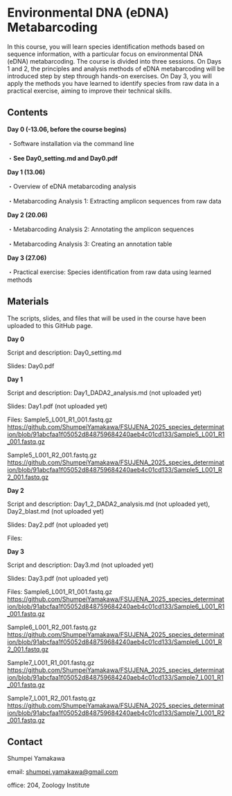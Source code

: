 # Environmental DNA (eDNA) Metabarcoding 

In this course, you will learn species identification methods based on sequence information, with a particular focus on environmental DNA (eDNA) metabarcoding. The course is divided into three sessions. On Days 1 and 2, the principles and analysis methods of eDNA metabarcoding will be introduced step by step through hands-on exercises. On Day 3, you will apply the methods you have learned to identify species from raw data in a practical exercise, aiming to improve their technical skills.


## Contents

**Day 0 (-13.06, before the course begins)**

・Software installation via the command line

・**See Day0_setting.md and Day0.pdf**

**Day 1 (13.06)**

・Overview of eDNA metabarcoding analysis

・Metabarcoding Analysis 1: Extracting amplicon sequences from raw data

**Day 2 (20.06)**

・Metabarcoding Analysis 2: Annotating the amplicon sequences

・Metabarcoding Analysis 3: Creating an annotation table

**Day 3 (27.06)**

・Practical exercise: Species identification from raw data using learned methods



## Materials

The scripts, slides, and files that will be used in the course have been uploaded to this GitHub page. 

**Day 0**

Script and description: Day0_setting.md

Slides: Day0.pdf


**Day 1**

Script and description: Day1_DADA2_analysis.md (not uploaded yet)

Slides: Day1.pdf (not uploaded yet)

Files:
Sample5_L001_R1_001.fastq.gz
https://github.com/ShumpeiYamakawa/FSUJENA_2025_species_determination/blob/91abcfaa1f05052d848759684240aeb4c01cd133/Sample5_L001_R1_001.fastq.gz

Sample5_L001_R2_001.fastq.gz
https://github.com/ShumpeiYamakawa/FSUJENA_2025_species_determination/blob/91abcfaa1f05052d848759684240aeb4c01cd133/Sample5_L001_R2_001.fastq.gz


**Day 2** 

Script and description: Day1_2_DADA2_analysis.md (not uploaded yet), Day2_blast.md (not uploaded yet)

Slides: Day2.pdf (not uploaded yet)

Files:


**Day 3**

Script and description: Day3.md (not uploaded yet)

Slides: Day3.pdf (not uploaded yet)

Files:
Sample6_L001_R1_001.fastq.gz
https://github.com/ShumpeiYamakawa/FSUJENA_2025_species_determination/blob/91abcfaa1f05052d848759684240aeb4c01cd133/Sample6_L001_R1_001.fastq.gz

Sample6_L001_R2_001.fastq.gz
https://github.com/ShumpeiYamakawa/FSUJENA_2025_species_determination/blob/91abcfaa1f05052d848759684240aeb4c01cd133/Sample6_L001_R2_001.fastq.gz

Sample7_L001_R1_001.fastq.gz
https://github.com/ShumpeiYamakawa/FSUJENA_2025_species_determination/blob/91abcfaa1f05052d848759684240aeb4c01cd133/Sample7_L001_R1_001.fastq.gz

Sample7_L001_R2_001.fastq.gz
https://github.com/ShumpeiYamakawa/FSUJENA_2025_species_determination/blob/91abcfaa1f05052d848759684240aeb4c01cd133/Sample7_L001_R2_001.fastq.gz



## Contact
Shumpei Yamakawa

email: shumpei.yamakawa@gmail.com

office: 204, Zoology Institute





